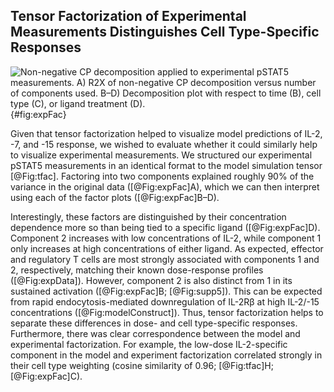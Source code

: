 ## Tensor Factorization of Experimental Measurements Distinguishes Cell Type-Specific Responses

![**Non-negative CP decomposition applied to experimental pSTAT5 measurements.** A) R2X of non-negative CP decomposition versus number of components used. B–D) Decomposition plot with respect to time (B), cell type (C), or ligand treatment (D).](./Manuscript/Figures/figure5.svg){#fig:expFac}

Given that tensor factorization helped to visualize model predictions of IL-2, -7, and -15 response, we wished to evaluate whether it could similarly help to visualize experimental measurements. We structured our experimental pSTAT5 measurements in an identical format to the model simulation tensor [@Fig:tfac]. Factoring into two components explained roughly 90% of the variance in the original data ([@Fig:expFac]A), which we can then interpret using each of the factor plots ([@Fig:expFac]B–D).

Interestingly, these factors are distinguished by their concentration dependence more so than being tied to a specific ligand ([@Fig:expFac]D). Component 2 increases with low concentrations of IL-2, while component 1 only increases at high concentrations of either ligand. As expected, effector and regulatory T cells are most strongly associated with components 1 and 2, respectively, matching their known dose-response profiles ([@Fig:expData]). However, component 2 is also distinct from 1 in its sustained activation ([@Fig:expFac]B; [@Fig:supp5]). This can be expected from rapid endocytosis-mediated downregulation of IL-2Rβ at high IL-2/-15 concentrations ([@Fig:modelConstruct]). Thus, tensor factorization helps to separate these differences in dose- and cell type-specific responses. Furthermore, there was clear correspondence between the model and experimental factorization. For example, the low-dose IL-2-specific component in the model and experiment factorization correlated strongly in their cell type weighting (cosine similarity of 0.96; [@Fig:tfac]H; [@Fig:expFac]C). 
